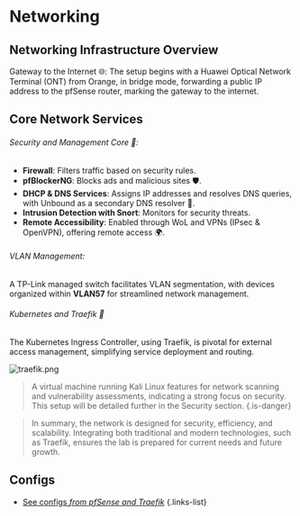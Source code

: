 # Networking

## Networking Infrastructure Overview

Gateway to the Internet 🌐: The setup begins with a Huawei Optical Network Terminal (ONT) from Orange, in bridge mode, forwarding a public IP address to the pfSense router, marking the gateway to the internet.


## Core Network Services


###### Security and Management Core 🔐:


-    **Firewall**: Filters traffic based on security rules.
-    **pfBlockerNG**: Blocks ads and malicious sites 🛡️.
-    **DHCP & DNS Services**: Assigns IP addresses and resolves DNS queries, with Unbound as a secondary DNS resolver 🔄.
-    **Intrusion Detection with Snort**: Monitors for security threats.
-    **Remote Accessibility**: Enabled through WoL and VPNs (IPsec & OpenVPN), offering remote access 🌍.

###### VLAN Management:
A TP-Link managed switch facilitates VLAN segmentation, with devices organized within **VLAN57** for streamlined network management.


###### Kubernetes and Traefik 🚀

The Kubernetes Ingress Controller, using Traefik, is pivotal for external access management, simplifying service deployment and routing.

![traefik.png](/traefik.png)

> A virtual machine running Kali Linux features for network scanning and vulnerability assessments, indicating a strong focus on security. This setup will be detailed further in the Security section.
{.is-danger}

>In summary, the network is designed for security, efficiency, and scalability. Integrating both traditional and modern technologies, such as Traefik, ensures the lab is prepared for current needs and future growth.


## Configs
- [See configs *from pfSense and Traefik*](https://merox.cloud/en/networking/configs)
{.links-list}
